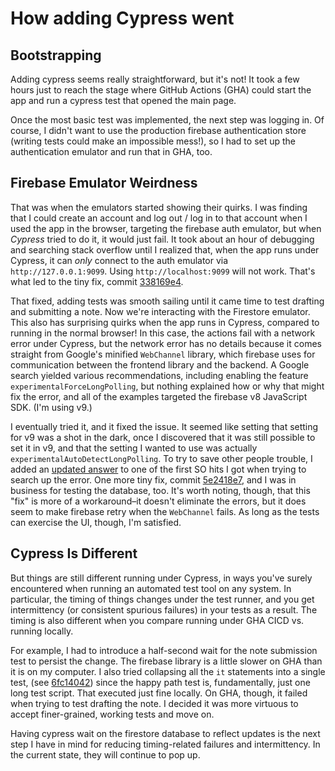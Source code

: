 # How adding Cypress went

## Bootstrapping
Adding cypress seems really straightforward, but it's not! It took a few hours just to reach the stage where GitHub Actions (GHA) could start the app and run a cypress test that opened the main page.

Once the most basic test was implemented, the next step was logging in. Of course, I didn't want to use the production firebase authentication store (writing tests could make an impossible mess!), so I had to set up the authentication emulator and run that in GHA, too.

## Firebase Emulator Weirdness
That was when the emulators started showing their quirks. I was finding that I could create an account and log out / log in to that account when I used the app in the browser, targeting the firebase auth emulator, but when *Cypress* tried to do it, it would just fail. It took about an hour of debugging and searching stack overflow until I realized that, when the app runs under Cypress, it can *only* connect to the auth emulator via `http://127.0.0.1:9099`. Using `http://localhost:9099` will not work. That's what led to the tiny fix, commit [338169e4](https://github.com/mmcknett/loggr/commit/338169e4e05c63e7b573668b70539c9412290073).

That fixed, adding tests was smooth sailing until it came time to test drafting and submitting a note. Now we're interacting with the Firestore emulator. This also has surprising quirks when the app runs in Cypress, compared to running in the normal browser! In this case, the actions fail with a network error under Cypress, but the network error has no details because it comes straight from Google's minified `WebChannel` library, which firebase uses for communication between the frontend library and the backend. A Google search yielded various recommendations, including enabling the feature `experimentalForceLongPolling`, but nothing explained how or why that might fix the error, and all of the examples targeted the firebase v8 JavaScript SDK. (I'm using v9.)

I eventually tried it, and it fixed the issue. It seemed like setting that setting for v9 was a shot in the dark, once I discovered that it was still possible to set it in v9, and that the setting I wanted to use was actually `experimentalAutoDetectLongPolling`. To try to save other people trouble, I added an [updated answer](https://stackoverflow.com/a/75452030/7783436) to one of the first SO hits I got when trying to search up the error. One more tiny fix, commit [5e2418e7](https://github.com/mmcknett/loggr/commit/5e2418e74936337dbb1b907cc2b7aa36a8b22da1), and I was in business for testing the database, too. It's worth noting, though, that this "fix" is more of a workaround–it doesn't eliminate the errors, but it does seem to make firebase retry when the `WebChannel` fails. As long as the tests can exercise the UI, though, I'm satisfied.

## Cypress Is Different
But things are still different running under Cypress, in ways you've surely encountered when running an automated test tool on any system. In particular, the timing of things changes under the test runner, and you get intermittency (or consistent spurious failures) in your tests as a result. The timing is also different when you compare running under GHA CICD vs. running locally.

For example, I had to introduce a half-second wait for the note submission test to persist the change. The firebase library is a little slower on GHA than it is on my computer. I also tried collapsing all the `it` statements into a single test, (see [6fc14042](https://github.com/mmcknett/loggr/commit/6fc14042bbd5eb9016b3d8b4fea925f0a48d94cf)) since the happy path test is, fundamentally, just one long test script. That executed just fine locally. On GHA, though, it failed when trying to test drafting the note. I decided it was more virtuous to accept finer-grained, working tests and move on.

Having cypress wait on the firestore database to reflect updates is the next step I have in mind for reducing timing-related failures and intermittency. In the current state, they will continue to pop up.
